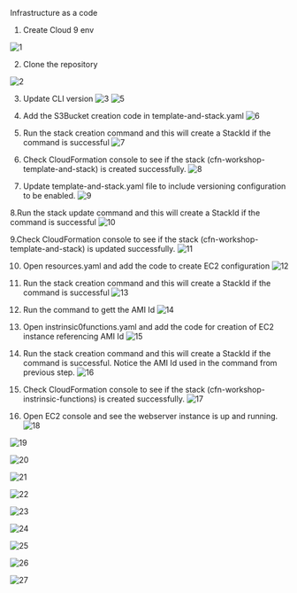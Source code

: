 Infrastructure as a code

1. Create Cloud 9 env
   
![1](https://github.com/prashantlangade306/12weeksawschallenge/assets/57378421/01478188-e68d-4c98-ad65-d63c60f30851)

2. Clone the repository
   
![2](https://github.com/prashantlangade306/12weeksawschallenge/assets/57378421/a7de095a-bf4c-4fd3-9fda-d2d05a802473)

3. Update CLI version
![3](https://github.com/prashantlangade306/12weeksawschallenge/assets/57378421/13ee6fe7-766f-42c7-b968-a0865cb1ae00)
![5](https://github.com/prashantlangade306/12weeksawschallenge/assets/57378421/f0e694c6-9977-4b7f-bc6e-0d96afa961fd)

5. Add the S3Bucket creation code in template-and-stack.yaml
![6](https://github.com/prashantlangade306/12weeksawschallenge/assets/57378421/7ddf6419-19d7-47cd-a068-054bdb72c157)

5. Run the stack creation command and this will create a StackId if the command is successful
![7](https://github.com/prashantlangade306/12weeksawschallenge/assets/57378421/8b7a782c-2c7e-4fae-bd10-6bd0298dcd83)

6. Check CloudFormation console to see if the stack (cfn-workshop-template-and-stack) is created successfully.
![8](https://github.com/prashantlangade306/12weeksawschallenge/assets/57378421/22e5f839-dc6e-4d9f-b221-93f4b07b2a22)

7. Update template-and-stack.yaml file to include versioning configuration to be enabled. 
![9](https://github.com/prashantlangade306/12weeksawschallenge/assets/57378421/35242f38-b268-4105-959e-e34f472e7fde)

8.Run the stack update command and this will create a StackId if the command is successful
![10](https://github.com/prashantlangade306/12weeksawschallenge/assets/57378421/bae9a586-3ccd-419d-80ed-84da5ca4a94c)

9.Check CloudFormation console to see if the stack (cfn-workshop-template-and-stack) is updated successfully.
![11](https://github.com/prashantlangade306/12weeksawschallenge/assets/57378421/9d65d761-4932-4e82-9bbf-d792f63861a7)

10. Open resources.yaml and add the code to create EC2 configuration 
![12](https://github.com/prashantlangade306/12weeksawschallenge/assets/57378421/90a31807-007b-46ac-b19d-26cb517f0f28)

11. Run the stack creation command and this will create a StackId if the command is successful
![13](https://github.com/prashantlangade306/12weeksawschallenge/assets/57378421/fc62f42a-960c-4492-bd10-29a11de1cca0)

12. Run the command to gett the AMI Id
![14](https://github.com/prashantlangade306/12weeksawschallenge/assets/57378421/9ba57207-bec6-4988-b9f8-f8060d7b9d6b)

13. Open instrinsic0functions.yaml and add the code for creation of EC2 instance referencing AMI Id
![15](https://github.com/prashantlangade306/12weeksawschallenge/assets/57378421/2ef148d5-8b11-4463-8d1f-1280e0d5802e)

14. Run the stack creation command and this will create a StackId if the command is successful. Notice the AMI Id used in the command from previous step. 
![16](https://github.com/prashantlangade306/12weeksawschallenge/assets/57378421/ec50c3f0-e9b2-47f7-bc08-190810898c51)

15. Check CloudFormation console to see if the stack (cfn-workshop-instrinsic-functions) is created successfully.
![17](https://github.com/prashantlangade306/12weeksawschallenge/assets/57378421/f18dd0b9-2c97-4112-b5e4-1035100baaf0)

16. Open EC2 console and see the webserver instance is up and running.
![18](https://github.com/prashantlangade306/12weeksawschallenge/assets/57378421/1b336bc5-1975-48b4-83c6-c83153bae043)

![19](https://github.com/prashantlangade306/12weeksawschallenge/assets/57378421/6c1da435-628f-46ea-a2b2-2405b1b7a8af)

![20](https://github.com/prashantlangade306/12weeksawschallenge/assets/57378421/32f3fdae-30a4-4b2e-b59b-c97c26a1c6d4)

![21](https://github.com/prashantlangade306/12weeksawschallenge/assets/57378421/c216dc95-a806-4eb6-8f80-9389f37c812b)

![22](https://github.com/prashantlangade306/12weeksawschallenge/assets/57378421/6f9d7d6a-e301-4688-a9b0-6155a7d4a08b)

![23](https://github.com/prashantlangade306/12weeksawschallenge/assets/57378421/04c8fd76-794b-49fb-8d4d-e7b262b87a63)

![24](https://github.com/prashantlangade306/12weeksawschallenge/assets/57378421/88237238-8def-4a80-98be-84cae040e4ce)

![25](https://github.com/prashantlangade306/12weeksawschallenge/assets/57378421/ecd15294-5eaf-44c3-a814-335cb053b168)

![26](https://github.com/prashantlangade306/12weeksawschallenge/assets/57378421/3e0cfe21-dc38-4087-9a6a-c802c190a549)

![27](https://github.com/prashantlangade306/12weeksawschallenge/assets/57378421/8f2be8d3-428e-47ec-8655-1186ea15841c)





